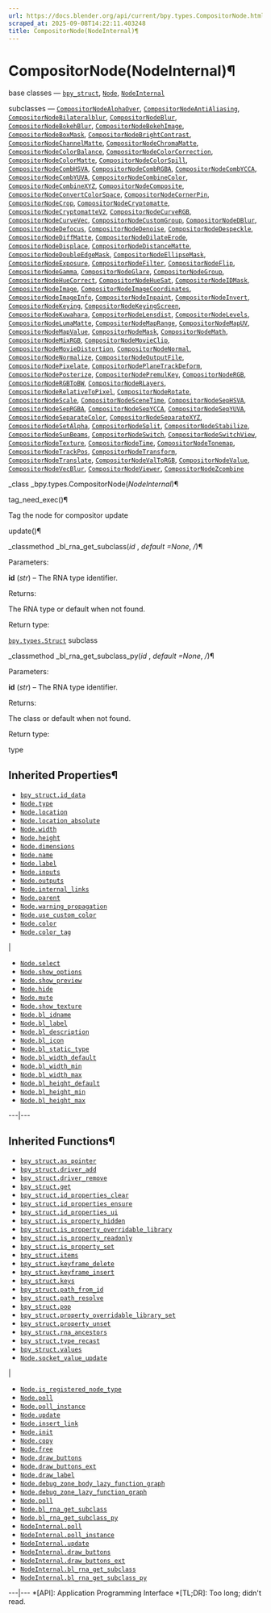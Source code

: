 ```yaml
---
url: https://docs.blender.org/api/current/bpy.types.CompositorNode.html
scraped_at: 2025-09-08T14:22:11.403248
title: CompositorNode(NodeInternal)¶
---
```


# CompositorNode(NodeInternal)¶  
  
base classes — [`bpy_struct`](bpy.types.bpy_struct.html#bpy.types.bpy_struct
"bpy.types.bpy_struct"), [`Node`](bpy.types.Node.html#bpy.types.Node
"bpy.types.Node"),
[`NodeInternal`](bpy.types.NodeInternal.html#bpy.types.NodeInternal
"bpy.types.NodeInternal")

subclasses —
[`CompositorNodeAlphaOver`](bpy.types.CompositorNodeAlphaOver.html#bpy.types.CompositorNodeAlphaOver
"bpy.types.CompositorNodeAlphaOver"),
[`CompositorNodeAntiAliasing`](bpy.types.CompositorNodeAntiAliasing.html#bpy.types.CompositorNodeAntiAliasing
"bpy.types.CompositorNodeAntiAliasing"),
[`CompositorNodeBilateralblur`](bpy.types.CompositorNodeBilateralblur.html#bpy.types.CompositorNodeBilateralblur
"bpy.types.CompositorNodeBilateralblur"),
[`CompositorNodeBlur`](bpy.types.CompositorNodeBlur.html#bpy.types.CompositorNodeBlur
"bpy.types.CompositorNodeBlur"),
[`CompositorNodeBokehBlur`](bpy.types.CompositorNodeBokehBlur.html#bpy.types.CompositorNodeBokehBlur
"bpy.types.CompositorNodeBokehBlur"),
[`CompositorNodeBokehImage`](bpy.types.CompositorNodeBokehImage.html#bpy.types.CompositorNodeBokehImage
"bpy.types.CompositorNodeBokehImage"),
[`CompositorNodeBoxMask`](bpy.types.CompositorNodeBoxMask.html#bpy.types.CompositorNodeBoxMask
"bpy.types.CompositorNodeBoxMask"),
[`CompositorNodeBrightContrast`](bpy.types.CompositorNodeBrightContrast.html#bpy.types.CompositorNodeBrightContrast
"bpy.types.CompositorNodeBrightContrast"),
[`CompositorNodeChannelMatte`](bpy.types.CompositorNodeChannelMatte.html#bpy.types.CompositorNodeChannelMatte
"bpy.types.CompositorNodeChannelMatte"),
[`CompositorNodeChromaMatte`](bpy.types.CompositorNodeChromaMatte.html#bpy.types.CompositorNodeChromaMatte
"bpy.types.CompositorNodeChromaMatte"),
[`CompositorNodeColorBalance`](bpy.types.CompositorNodeColorBalance.html#bpy.types.CompositorNodeColorBalance
"bpy.types.CompositorNodeColorBalance"),
[`CompositorNodeColorCorrection`](bpy.types.CompositorNodeColorCorrection.html#bpy.types.CompositorNodeColorCorrection
"bpy.types.CompositorNodeColorCorrection"),
[`CompositorNodeColorMatte`](bpy.types.CompositorNodeColorMatte.html#bpy.types.CompositorNodeColorMatte
"bpy.types.CompositorNodeColorMatte"),
[`CompositorNodeColorSpill`](bpy.types.CompositorNodeColorSpill.html#bpy.types.CompositorNodeColorSpill
"bpy.types.CompositorNodeColorSpill"),
[`CompositorNodeCombHSVA`](bpy.types.CompositorNodeCombHSVA.html#bpy.types.CompositorNodeCombHSVA
"bpy.types.CompositorNodeCombHSVA"),
[`CompositorNodeCombRGBA`](bpy.types.CompositorNodeCombRGBA.html#bpy.types.CompositorNodeCombRGBA
"bpy.types.CompositorNodeCombRGBA"),
[`CompositorNodeCombYCCA`](bpy.types.CompositorNodeCombYCCA.html#bpy.types.CompositorNodeCombYCCA
"bpy.types.CompositorNodeCombYCCA"),
[`CompositorNodeCombYUVA`](bpy.types.CompositorNodeCombYUVA.html#bpy.types.CompositorNodeCombYUVA
"bpy.types.CompositorNodeCombYUVA"),
[`CompositorNodeCombineColor`](bpy.types.CompositorNodeCombineColor.html#bpy.types.CompositorNodeCombineColor
"bpy.types.CompositorNodeCombineColor"),
[`CompositorNodeCombineXYZ`](bpy.types.CompositorNodeCombineXYZ.html#bpy.types.CompositorNodeCombineXYZ
"bpy.types.CompositorNodeCombineXYZ"),
[`CompositorNodeComposite`](bpy.types.CompositorNodeComposite.html#bpy.types.CompositorNodeComposite
"bpy.types.CompositorNodeComposite"),
[`CompositorNodeConvertColorSpace`](bpy.types.CompositorNodeConvertColorSpace.html#bpy.types.CompositorNodeConvertColorSpace
"bpy.types.CompositorNodeConvertColorSpace"),
[`CompositorNodeCornerPin`](bpy.types.CompositorNodeCornerPin.html#bpy.types.CompositorNodeCornerPin
"bpy.types.CompositorNodeCornerPin"),
[`CompositorNodeCrop`](bpy.types.CompositorNodeCrop.html#bpy.types.CompositorNodeCrop
"bpy.types.CompositorNodeCrop"),
[`CompositorNodeCryptomatte`](bpy.types.CompositorNodeCryptomatte.html#bpy.types.CompositorNodeCryptomatte
"bpy.types.CompositorNodeCryptomatte"),
[`CompositorNodeCryptomatteV2`](bpy.types.CompositorNodeCryptomatteV2.html#bpy.types.CompositorNodeCryptomatteV2
"bpy.types.CompositorNodeCryptomatteV2"),
[`CompositorNodeCurveRGB`](bpy.types.CompositorNodeCurveRGB.html#bpy.types.CompositorNodeCurveRGB
"bpy.types.CompositorNodeCurveRGB"),
[`CompositorNodeCurveVec`](bpy.types.CompositorNodeCurveVec.html#bpy.types.CompositorNodeCurveVec
"bpy.types.CompositorNodeCurveVec"),
[`CompositorNodeCustomGroup`](bpy.types.CompositorNodeCustomGroup.html#bpy.types.CompositorNodeCustomGroup
"bpy.types.CompositorNodeCustomGroup"),
[`CompositorNodeDBlur`](bpy.types.CompositorNodeDBlur.html#bpy.types.CompositorNodeDBlur
"bpy.types.CompositorNodeDBlur"),
[`CompositorNodeDefocus`](bpy.types.CompositorNodeDefocus.html#bpy.types.CompositorNodeDefocus
"bpy.types.CompositorNodeDefocus"),
[`CompositorNodeDenoise`](bpy.types.CompositorNodeDenoise.html#bpy.types.CompositorNodeDenoise
"bpy.types.CompositorNodeDenoise"),
[`CompositorNodeDespeckle`](bpy.types.CompositorNodeDespeckle.html#bpy.types.CompositorNodeDespeckle
"bpy.types.CompositorNodeDespeckle"),
[`CompositorNodeDiffMatte`](bpy.types.CompositorNodeDiffMatte.html#bpy.types.CompositorNodeDiffMatte
"bpy.types.CompositorNodeDiffMatte"),
[`CompositorNodeDilateErode`](bpy.types.CompositorNodeDilateErode.html#bpy.types.CompositorNodeDilateErode
"bpy.types.CompositorNodeDilateErode"),
[`CompositorNodeDisplace`](bpy.types.CompositorNodeDisplace.html#bpy.types.CompositorNodeDisplace
"bpy.types.CompositorNodeDisplace"),
[`CompositorNodeDistanceMatte`](bpy.types.CompositorNodeDistanceMatte.html#bpy.types.CompositorNodeDistanceMatte
"bpy.types.CompositorNodeDistanceMatte"),
[`CompositorNodeDoubleEdgeMask`](bpy.types.CompositorNodeDoubleEdgeMask.html#bpy.types.CompositorNodeDoubleEdgeMask
"bpy.types.CompositorNodeDoubleEdgeMask"),
[`CompositorNodeEllipseMask`](bpy.types.CompositorNodeEllipseMask.html#bpy.types.CompositorNodeEllipseMask
"bpy.types.CompositorNodeEllipseMask"),
[`CompositorNodeExposure`](bpy.types.CompositorNodeExposure.html#bpy.types.CompositorNodeExposure
"bpy.types.CompositorNodeExposure"),
[`CompositorNodeFilter`](bpy.types.CompositorNodeFilter.html#bpy.types.CompositorNodeFilter
"bpy.types.CompositorNodeFilter"),
[`CompositorNodeFlip`](bpy.types.CompositorNodeFlip.html#bpy.types.CompositorNodeFlip
"bpy.types.CompositorNodeFlip"),
[`CompositorNodeGamma`](bpy.types.CompositorNodeGamma.html#bpy.types.CompositorNodeGamma
"bpy.types.CompositorNodeGamma"),
[`CompositorNodeGlare`](bpy.types.CompositorNodeGlare.html#bpy.types.CompositorNodeGlare
"bpy.types.CompositorNodeGlare"),
[`CompositorNodeGroup`](bpy.types.CompositorNodeGroup.html#bpy.types.CompositorNodeGroup
"bpy.types.CompositorNodeGroup"),
[`CompositorNodeHueCorrect`](bpy.types.CompositorNodeHueCorrect.html#bpy.types.CompositorNodeHueCorrect
"bpy.types.CompositorNodeHueCorrect"),
[`CompositorNodeHueSat`](bpy.types.CompositorNodeHueSat.html#bpy.types.CompositorNodeHueSat
"bpy.types.CompositorNodeHueSat"),
[`CompositorNodeIDMask`](bpy.types.CompositorNodeIDMask.html#bpy.types.CompositorNodeIDMask
"bpy.types.CompositorNodeIDMask"),
[`CompositorNodeImage`](bpy.types.CompositorNodeImage.html#bpy.types.CompositorNodeImage
"bpy.types.CompositorNodeImage"),
[`CompositorNodeImageCoordinates`](bpy.types.CompositorNodeImageCoordinates.html#bpy.types.CompositorNodeImageCoordinates
"bpy.types.CompositorNodeImageCoordinates"),
[`CompositorNodeImageInfo`](bpy.types.CompositorNodeImageInfo.html#bpy.types.CompositorNodeImageInfo
"bpy.types.CompositorNodeImageInfo"),
[`CompositorNodeInpaint`](bpy.types.CompositorNodeInpaint.html#bpy.types.CompositorNodeInpaint
"bpy.types.CompositorNodeInpaint"),
[`CompositorNodeInvert`](bpy.types.CompositorNodeInvert.html#bpy.types.CompositorNodeInvert
"bpy.types.CompositorNodeInvert"),
[`CompositorNodeKeying`](bpy.types.CompositorNodeKeying.html#bpy.types.CompositorNodeKeying
"bpy.types.CompositorNodeKeying"),
[`CompositorNodeKeyingScreen`](bpy.types.CompositorNodeKeyingScreen.html#bpy.types.CompositorNodeKeyingScreen
"bpy.types.CompositorNodeKeyingScreen"),
[`CompositorNodeKuwahara`](bpy.types.CompositorNodeKuwahara.html#bpy.types.CompositorNodeKuwahara
"bpy.types.CompositorNodeKuwahara"),
[`CompositorNodeLensdist`](bpy.types.CompositorNodeLensdist.html#bpy.types.CompositorNodeLensdist
"bpy.types.CompositorNodeLensdist"),
[`CompositorNodeLevels`](bpy.types.CompositorNodeLevels.html#bpy.types.CompositorNodeLevels
"bpy.types.CompositorNodeLevels"),
[`CompositorNodeLumaMatte`](bpy.types.CompositorNodeLumaMatte.html#bpy.types.CompositorNodeLumaMatte
"bpy.types.CompositorNodeLumaMatte"),
[`CompositorNodeMapRange`](bpy.types.CompositorNodeMapRange.html#bpy.types.CompositorNodeMapRange
"bpy.types.CompositorNodeMapRange"),
[`CompositorNodeMapUV`](bpy.types.CompositorNodeMapUV.html#bpy.types.CompositorNodeMapUV
"bpy.types.CompositorNodeMapUV"),
[`CompositorNodeMapValue`](bpy.types.CompositorNodeMapValue.html#bpy.types.CompositorNodeMapValue
"bpy.types.CompositorNodeMapValue"),
[`CompositorNodeMask`](bpy.types.CompositorNodeMask.html#bpy.types.CompositorNodeMask
"bpy.types.CompositorNodeMask"),
[`CompositorNodeMath`](bpy.types.CompositorNodeMath.html#bpy.types.CompositorNodeMath
"bpy.types.CompositorNodeMath"),
[`CompositorNodeMixRGB`](bpy.types.CompositorNodeMixRGB.html#bpy.types.CompositorNodeMixRGB
"bpy.types.CompositorNodeMixRGB"),
[`CompositorNodeMovieClip`](bpy.types.CompositorNodeMovieClip.html#bpy.types.CompositorNodeMovieClip
"bpy.types.CompositorNodeMovieClip"),
[`CompositorNodeMovieDistortion`](bpy.types.CompositorNodeMovieDistortion.html#bpy.types.CompositorNodeMovieDistortion
"bpy.types.CompositorNodeMovieDistortion"),
[`CompositorNodeNormal`](bpy.types.CompositorNodeNormal.html#bpy.types.CompositorNodeNormal
"bpy.types.CompositorNodeNormal"),
[`CompositorNodeNormalize`](bpy.types.CompositorNodeNormalize.html#bpy.types.CompositorNodeNormalize
"bpy.types.CompositorNodeNormalize"),
[`CompositorNodeOutputFile`](bpy.types.CompositorNodeOutputFile.html#bpy.types.CompositorNodeOutputFile
"bpy.types.CompositorNodeOutputFile"),
[`CompositorNodePixelate`](bpy.types.CompositorNodePixelate.html#bpy.types.CompositorNodePixelate
"bpy.types.CompositorNodePixelate"),
[`CompositorNodePlaneTrackDeform`](bpy.types.CompositorNodePlaneTrackDeform.html#bpy.types.CompositorNodePlaneTrackDeform
"bpy.types.CompositorNodePlaneTrackDeform"),
[`CompositorNodePosterize`](bpy.types.CompositorNodePosterize.html#bpy.types.CompositorNodePosterize
"bpy.types.CompositorNodePosterize"),
[`CompositorNodePremulKey`](bpy.types.CompositorNodePremulKey.html#bpy.types.CompositorNodePremulKey
"bpy.types.CompositorNodePremulKey"),
[`CompositorNodeRGB`](bpy.types.CompositorNodeRGB.html#bpy.types.CompositorNodeRGB
"bpy.types.CompositorNodeRGB"),
[`CompositorNodeRGBToBW`](bpy.types.CompositorNodeRGBToBW.html#bpy.types.CompositorNodeRGBToBW
"bpy.types.CompositorNodeRGBToBW"),
[`CompositorNodeRLayers`](bpy.types.CompositorNodeRLayers.html#bpy.types.CompositorNodeRLayers
"bpy.types.CompositorNodeRLayers"),
[`CompositorNodeRelativeToPixel`](bpy.types.CompositorNodeRelativeToPixel.html#bpy.types.CompositorNodeRelativeToPixel
"bpy.types.CompositorNodeRelativeToPixel"),
[`CompositorNodeRotate`](bpy.types.CompositorNodeRotate.html#bpy.types.CompositorNodeRotate
"bpy.types.CompositorNodeRotate"),
[`CompositorNodeScale`](bpy.types.CompositorNodeScale.html#bpy.types.CompositorNodeScale
"bpy.types.CompositorNodeScale"),
[`CompositorNodeSceneTime`](bpy.types.CompositorNodeSceneTime.html#bpy.types.CompositorNodeSceneTime
"bpy.types.CompositorNodeSceneTime"),
[`CompositorNodeSepHSVA`](bpy.types.CompositorNodeSepHSVA.html#bpy.types.CompositorNodeSepHSVA
"bpy.types.CompositorNodeSepHSVA"),
[`CompositorNodeSepRGBA`](bpy.types.CompositorNodeSepRGBA.html#bpy.types.CompositorNodeSepRGBA
"bpy.types.CompositorNodeSepRGBA"),
[`CompositorNodeSepYCCA`](bpy.types.CompositorNodeSepYCCA.html#bpy.types.CompositorNodeSepYCCA
"bpy.types.CompositorNodeSepYCCA"),
[`CompositorNodeSepYUVA`](bpy.types.CompositorNodeSepYUVA.html#bpy.types.CompositorNodeSepYUVA
"bpy.types.CompositorNodeSepYUVA"),
[`CompositorNodeSeparateColor`](bpy.types.CompositorNodeSeparateColor.html#bpy.types.CompositorNodeSeparateColor
"bpy.types.CompositorNodeSeparateColor"),
[`CompositorNodeSeparateXYZ`](bpy.types.CompositorNodeSeparateXYZ.html#bpy.types.CompositorNodeSeparateXYZ
"bpy.types.CompositorNodeSeparateXYZ"),
[`CompositorNodeSetAlpha`](bpy.types.CompositorNodeSetAlpha.html#bpy.types.CompositorNodeSetAlpha
"bpy.types.CompositorNodeSetAlpha"),
[`CompositorNodeSplit`](bpy.types.CompositorNodeSplit.html#bpy.types.CompositorNodeSplit
"bpy.types.CompositorNodeSplit"),
[`CompositorNodeStabilize`](bpy.types.CompositorNodeStabilize.html#bpy.types.CompositorNodeStabilize
"bpy.types.CompositorNodeStabilize"),
[`CompositorNodeSunBeams`](bpy.types.CompositorNodeSunBeams.html#bpy.types.CompositorNodeSunBeams
"bpy.types.CompositorNodeSunBeams"),
[`CompositorNodeSwitch`](bpy.types.CompositorNodeSwitch.html#bpy.types.CompositorNodeSwitch
"bpy.types.CompositorNodeSwitch"),
[`CompositorNodeSwitchView`](bpy.types.CompositorNodeSwitchView.html#bpy.types.CompositorNodeSwitchView
"bpy.types.CompositorNodeSwitchView"),
[`CompositorNodeTexture`](bpy.types.CompositorNodeTexture.html#bpy.types.CompositorNodeTexture
"bpy.types.CompositorNodeTexture"),
[`CompositorNodeTime`](bpy.types.CompositorNodeTime.html#bpy.types.CompositorNodeTime
"bpy.types.CompositorNodeTime"),
[`CompositorNodeTonemap`](bpy.types.CompositorNodeTonemap.html#bpy.types.CompositorNodeTonemap
"bpy.types.CompositorNodeTonemap"),
[`CompositorNodeTrackPos`](bpy.types.CompositorNodeTrackPos.html#bpy.types.CompositorNodeTrackPos
"bpy.types.CompositorNodeTrackPos"),
[`CompositorNodeTransform`](bpy.types.CompositorNodeTransform.html#bpy.types.CompositorNodeTransform
"bpy.types.CompositorNodeTransform"),
[`CompositorNodeTranslate`](bpy.types.CompositorNodeTranslate.html#bpy.types.CompositorNodeTranslate
"bpy.types.CompositorNodeTranslate"),
[`CompositorNodeValToRGB`](bpy.types.CompositorNodeValToRGB.html#bpy.types.CompositorNodeValToRGB
"bpy.types.CompositorNodeValToRGB"),
[`CompositorNodeValue`](bpy.types.CompositorNodeValue.html#bpy.types.CompositorNodeValue
"bpy.types.CompositorNodeValue"),
[`CompositorNodeVecBlur`](bpy.types.CompositorNodeVecBlur.html#bpy.types.CompositorNodeVecBlur
"bpy.types.CompositorNodeVecBlur"),
[`CompositorNodeViewer`](bpy.types.CompositorNodeViewer.html#bpy.types.CompositorNodeViewer
"bpy.types.CompositorNodeViewer"),
[`CompositorNodeZcombine`](bpy.types.CompositorNodeZcombine.html#bpy.types.CompositorNodeZcombine
"bpy.types.CompositorNodeZcombine")

_class _bpy.types.CompositorNode(_NodeInternal_)¶

    

tag_need_exec()¶

    

Tag the node for compositor update

update()¶

    

_classmethod _bl_rna_get_subclass(_id_ , _default =None_, _/_)¶

    

Parameters:

    

**id** (_str_) – The RNA type identifier.

Returns:

    

The RNA type or default when not found.

Return type:

    

[`bpy.types.Struct`](bpy.types.Struct.html#bpy.types.Struct
"bpy.types.Struct") subclass

_classmethod _bl_rna_get_subclass_py(_id_ , _default =None_, _/_)¶

    

Parameters:

    

**id** (_str_) – The RNA type identifier.

Returns:

    

The class or default when not found.

Return type:

    

type

## Inherited Properties¶

  * [`bpy_struct.id_data`](bpy.types.bpy_struct.html#bpy.types.bpy_struct.id_data "bpy.types.bpy_struct.id_data")
  * [`Node.type`](bpy.types.Node.html#bpy.types.Node.type "bpy.types.Node.type")
  * [`Node.location`](bpy.types.Node.html#bpy.types.Node.location "bpy.types.Node.location")
  * [`Node.location_absolute`](bpy.types.Node.html#bpy.types.Node.location_absolute "bpy.types.Node.location_absolute")
  * [`Node.width`](bpy.types.Node.html#bpy.types.Node.width "bpy.types.Node.width")
  * [`Node.height`](bpy.types.Node.html#bpy.types.Node.height "bpy.types.Node.height")
  * [`Node.dimensions`](bpy.types.Node.html#bpy.types.Node.dimensions "bpy.types.Node.dimensions")
  * [`Node.name`](bpy.types.Node.html#bpy.types.Node.name "bpy.types.Node.name")
  * [`Node.label`](bpy.types.Node.html#bpy.types.Node.label "bpy.types.Node.label")
  * [`Node.inputs`](bpy.types.Node.html#bpy.types.Node.inputs "bpy.types.Node.inputs")
  * [`Node.outputs`](bpy.types.Node.html#bpy.types.Node.outputs "bpy.types.Node.outputs")
  * [`Node.internal_links`](bpy.types.Node.html#bpy.types.Node.internal_links "bpy.types.Node.internal_links")
  * [`Node.parent`](bpy.types.Node.html#bpy.types.Node.parent "bpy.types.Node.parent")
  * [`Node.warning_propagation`](bpy.types.Node.html#bpy.types.Node.warning_propagation "bpy.types.Node.warning_propagation")
  * [`Node.use_custom_color`](bpy.types.Node.html#bpy.types.Node.use_custom_color "bpy.types.Node.use_custom_color")
  * [`Node.color`](bpy.types.Node.html#bpy.types.Node.color "bpy.types.Node.color")
  * [`Node.color_tag`](bpy.types.Node.html#bpy.types.Node.color_tag "bpy.types.Node.color_tag")

|

  * [`Node.select`](bpy.types.Node.html#bpy.types.Node.select "bpy.types.Node.select")
  * [`Node.show_options`](bpy.types.Node.html#bpy.types.Node.show_options "bpy.types.Node.show_options")
  * [`Node.show_preview`](bpy.types.Node.html#bpy.types.Node.show_preview "bpy.types.Node.show_preview")
  * [`Node.hide`](bpy.types.Node.html#bpy.types.Node.hide "bpy.types.Node.hide")
  * [`Node.mute`](bpy.types.Node.html#bpy.types.Node.mute "bpy.types.Node.mute")
  * [`Node.show_texture`](bpy.types.Node.html#bpy.types.Node.show_texture "bpy.types.Node.show_texture")
  * [`Node.bl_idname`](bpy.types.Node.html#bpy.types.Node.bl_idname "bpy.types.Node.bl_idname")
  * [`Node.bl_label`](bpy.types.Node.html#bpy.types.Node.bl_label "bpy.types.Node.bl_label")
  * [`Node.bl_description`](bpy.types.Node.html#bpy.types.Node.bl_description "bpy.types.Node.bl_description")
  * [`Node.bl_icon`](bpy.types.Node.html#bpy.types.Node.bl_icon "bpy.types.Node.bl_icon")
  * [`Node.bl_static_type`](bpy.types.Node.html#bpy.types.Node.bl_static_type "bpy.types.Node.bl_static_type")
  * [`Node.bl_width_default`](bpy.types.Node.html#bpy.types.Node.bl_width_default "bpy.types.Node.bl_width_default")
  * [`Node.bl_width_min`](bpy.types.Node.html#bpy.types.Node.bl_width_min "bpy.types.Node.bl_width_min")
  * [`Node.bl_width_max`](bpy.types.Node.html#bpy.types.Node.bl_width_max "bpy.types.Node.bl_width_max")
  * [`Node.bl_height_default`](bpy.types.Node.html#bpy.types.Node.bl_height_default "bpy.types.Node.bl_height_default")
  * [`Node.bl_height_min`](bpy.types.Node.html#bpy.types.Node.bl_height_min "bpy.types.Node.bl_height_min")
  * [`Node.bl_height_max`](bpy.types.Node.html#bpy.types.Node.bl_height_max "bpy.types.Node.bl_height_max")

  
---|---  
  
## Inherited Functions¶

  * [`bpy_struct.as_pointer`](bpy.types.bpy_struct.html#bpy.types.bpy_struct.as_pointer "bpy.types.bpy_struct.as_pointer")
  * [`bpy_struct.driver_add`](bpy.types.bpy_struct.html#bpy.types.bpy_struct.driver_add "bpy.types.bpy_struct.driver_add")
  * [`bpy_struct.driver_remove`](bpy.types.bpy_struct.html#bpy.types.bpy_struct.driver_remove "bpy.types.bpy_struct.driver_remove")
  * [`bpy_struct.get`](bpy.types.bpy_struct.html#bpy.types.bpy_struct.get "bpy.types.bpy_struct.get")
  * [`bpy_struct.id_properties_clear`](bpy.types.bpy_struct.html#bpy.types.bpy_struct.id_properties_clear "bpy.types.bpy_struct.id_properties_clear")
  * [`bpy_struct.id_properties_ensure`](bpy.types.bpy_struct.html#bpy.types.bpy_struct.id_properties_ensure "bpy.types.bpy_struct.id_properties_ensure")
  * [`bpy_struct.id_properties_ui`](bpy.types.bpy_struct.html#bpy.types.bpy_struct.id_properties_ui "bpy.types.bpy_struct.id_properties_ui")
  * [`bpy_struct.is_property_hidden`](bpy.types.bpy_struct.html#bpy.types.bpy_struct.is_property_hidden "bpy.types.bpy_struct.is_property_hidden")
  * [`bpy_struct.is_property_overridable_library`](bpy.types.bpy_struct.html#bpy.types.bpy_struct.is_property_overridable_library "bpy.types.bpy_struct.is_property_overridable_library")
  * [`bpy_struct.is_property_readonly`](bpy.types.bpy_struct.html#bpy.types.bpy_struct.is_property_readonly "bpy.types.bpy_struct.is_property_readonly")
  * [`bpy_struct.is_property_set`](bpy.types.bpy_struct.html#bpy.types.bpy_struct.is_property_set "bpy.types.bpy_struct.is_property_set")
  * [`bpy_struct.items`](bpy.types.bpy_struct.html#bpy.types.bpy_struct.items "bpy.types.bpy_struct.items")
  * [`bpy_struct.keyframe_delete`](bpy.types.bpy_struct.html#bpy.types.bpy_struct.keyframe_delete "bpy.types.bpy_struct.keyframe_delete")
  * [`bpy_struct.keyframe_insert`](bpy.types.bpy_struct.html#bpy.types.bpy_struct.keyframe_insert "bpy.types.bpy_struct.keyframe_insert")
  * [`bpy_struct.keys`](bpy.types.bpy_struct.html#bpy.types.bpy_struct.keys "bpy.types.bpy_struct.keys")
  * [`bpy_struct.path_from_id`](bpy.types.bpy_struct.html#bpy.types.bpy_struct.path_from_id "bpy.types.bpy_struct.path_from_id")
  * [`bpy_struct.path_resolve`](bpy.types.bpy_struct.html#bpy.types.bpy_struct.path_resolve "bpy.types.bpy_struct.path_resolve")
  * [`bpy_struct.pop`](bpy.types.bpy_struct.html#bpy.types.bpy_struct.pop "bpy.types.bpy_struct.pop")
  * [`bpy_struct.property_overridable_library_set`](bpy.types.bpy_struct.html#bpy.types.bpy_struct.property_overridable_library_set "bpy.types.bpy_struct.property_overridable_library_set")
  * [`bpy_struct.property_unset`](bpy.types.bpy_struct.html#bpy.types.bpy_struct.property_unset "bpy.types.bpy_struct.property_unset")
  * [`bpy_struct.rna_ancestors`](bpy.types.bpy_struct.html#bpy.types.bpy_struct.rna_ancestors "bpy.types.bpy_struct.rna_ancestors")
  * [`bpy_struct.type_recast`](bpy.types.bpy_struct.html#bpy.types.bpy_struct.type_recast "bpy.types.bpy_struct.type_recast")
  * [`bpy_struct.values`](bpy.types.bpy_struct.html#bpy.types.bpy_struct.values "bpy.types.bpy_struct.values")
  * [`Node.socket_value_update`](bpy.types.Node.html#bpy.types.Node.socket_value_update "bpy.types.Node.socket_value_update")

|

  * [`Node.is_registered_node_type`](bpy.types.Node.html#bpy.types.Node.is_registered_node_type "bpy.types.Node.is_registered_node_type")
  * [`Node.poll`](bpy.types.Node.html#bpy.types.Node.poll "bpy.types.Node.poll")
  * [`Node.poll_instance`](bpy.types.Node.html#bpy.types.Node.poll_instance "bpy.types.Node.poll_instance")
  * [`Node.update`](bpy.types.Node.html#bpy.types.Node.update "bpy.types.Node.update")
  * [`Node.insert_link`](bpy.types.Node.html#bpy.types.Node.insert_link "bpy.types.Node.insert_link")
  * [`Node.init`](bpy.types.Node.html#bpy.types.Node.init "bpy.types.Node.init")
  * [`Node.copy`](bpy.types.Node.html#bpy.types.Node.copy "bpy.types.Node.copy")
  * [`Node.free`](bpy.types.Node.html#bpy.types.Node.free "bpy.types.Node.free")
  * [`Node.draw_buttons`](bpy.types.Node.html#bpy.types.Node.draw_buttons "bpy.types.Node.draw_buttons")
  * [`Node.draw_buttons_ext`](bpy.types.Node.html#bpy.types.Node.draw_buttons_ext "bpy.types.Node.draw_buttons_ext")
  * [`Node.draw_label`](bpy.types.Node.html#bpy.types.Node.draw_label "bpy.types.Node.draw_label")
  * [`Node.debug_zone_body_lazy_function_graph`](bpy.types.Node.html#bpy.types.Node.debug_zone_body_lazy_function_graph "bpy.types.Node.debug_zone_body_lazy_function_graph")
  * [`Node.debug_zone_lazy_function_graph`](bpy.types.Node.html#bpy.types.Node.debug_zone_lazy_function_graph "bpy.types.Node.debug_zone_lazy_function_graph")
  * [`Node.poll`](bpy.types.Node.html#bpy.types.Node.poll "bpy.types.Node.poll")
  * [`Node.bl_rna_get_subclass`](bpy.types.Node.html#bpy.types.Node.bl_rna_get_subclass "bpy.types.Node.bl_rna_get_subclass")
  * [`Node.bl_rna_get_subclass_py`](bpy.types.Node.html#bpy.types.Node.bl_rna_get_subclass_py "bpy.types.Node.bl_rna_get_subclass_py")
  * [`NodeInternal.poll`](bpy.types.NodeInternal.html#bpy.types.NodeInternal.poll "bpy.types.NodeInternal.poll")
  * [`NodeInternal.poll_instance`](bpy.types.NodeInternal.html#bpy.types.NodeInternal.poll_instance "bpy.types.NodeInternal.poll_instance")
  * [`NodeInternal.update`](bpy.types.NodeInternal.html#bpy.types.NodeInternal.update "bpy.types.NodeInternal.update")
  * [`NodeInternal.draw_buttons`](bpy.types.NodeInternal.html#bpy.types.NodeInternal.draw_buttons "bpy.types.NodeInternal.draw_buttons")
  * [`NodeInternal.draw_buttons_ext`](bpy.types.NodeInternal.html#bpy.types.NodeInternal.draw_buttons_ext "bpy.types.NodeInternal.draw_buttons_ext")
  * [`NodeInternal.bl_rna_get_subclass`](bpy.types.NodeInternal.html#bpy.types.NodeInternal.bl_rna_get_subclass "bpy.types.NodeInternal.bl_rna_get_subclass")
  * [`NodeInternal.bl_rna_get_subclass_py`](bpy.types.NodeInternal.html#bpy.types.NodeInternal.bl_rna_get_subclass_py "bpy.types.NodeInternal.bl_rna_get_subclass_py")

  
---|---
  *[API]: Application Programming Interface
  *[TL;DR]: Too long; didn't read.

